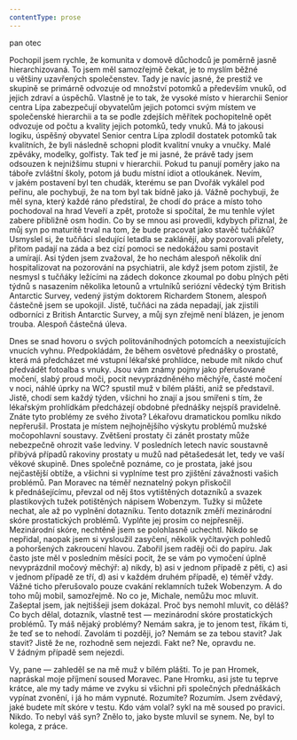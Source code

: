 ```yaml
---
contentType: prose
---
```


<section>

pan otec

Pochopil jsem rychle, že komunita v domově důchodců je poměrně jasně hierarchizovaná. To jsem měl samozřejmě čekat, je to myslím běžné u většiny uzavřených společenstev. Tady je navíc jasné, že prestiž ve skupině se primárně odvozuje od množství potomků a především vnuků, od jejich zdraví a úspěchů. Vlastně je to tak, že vysoké místo v hierarchii Senior centra Lípa zabezpečují obyvatelům jejich potomci svým místem ve společenské hierarchii a ta se podle zdejších měřítek pochopitelně opět odvozuje od počtu a kvality jejich potomků, tedy vnuků. Má to jakousi logiku, úspěšný obyvatel Senior centra Lípa zplodil dostatek potomků tak kvalitních, že byli následně schopni plodit kvalitní vnuky a vnučky. Malé zpěváky, modelky, golfisty. Tak teď je mi jasné, že právě tady jsem odsouzen k nejnižšímu stupni v hierarchii. Pokud tu panují poměry jako na táboře zvláštní školy, potom já budu místní idiot a otloukánek. Nevím, v jakém postavení byl ten chudák, kterému se pan Dvořák vykálel pod peřinu, ale pochybuji, že na tom byl tak bídně jako já. Vážně pochybuji, že měl syna, který každé ráno předstíral, že chodí do práce a místo toho pochodoval na hrad Veveří a zpět, protože si spočítal, že mu tenhle výlet zabere přibližně osm hodin. Co by se mnou asi provedli, kdybych přiznal, že můj syn po maturitě trval na tom, že bude pracovat jako stavěč tučňáků? Usmyslel si, že tučňáci sledující letadla se zaklánějí, aby pozorovali přelety, přitom padají na záda a bez cizí pomoci se nedokážou sami postavit a umírají. Asi týden jsem zvažoval, že ho nechám alespoň několik dní hospitalizovat na pozorování na psychiatrii, ale když jsem potom zjistil, že nesmysl s tučňáky ležícími na zádech dokonce zkoumal po dobu plných pěti týdnů s nasazením několika letounů a vrtulníků seriózní vědecký tým British Antarctic Survey, vedený jistým doktorem Richardem Stonem, alespoň částečně jsem se upokojil. Jistě, tučňáci na záda nepadají, jak zjistili odborníci z British Antarctic Survey, a můj syn zřejmě není blázen, je jenom trouba. Alespoň částečná úleva.

Dnes se snad hovoru o svých politováníhodných potomcích a neexistujících vnucích vyhnu. Předpokládám, že během osvětové přednášky o prostatě, která má předcházet mé vstupní lékařské prohlídce, nebude mít nikdo chuť předvádět fotoalba s vnuky. Jsou vám známy pojmy jako přerušované močení, slabý proud moči, pocit nevyprázdněného měchýře, časté močení v noci, náhlé úprky na WC? spustil muž v bílém plášti, aniž se představil. Jistě, chodí sem každý týden, všichni ho znají a jsou smířeni s tím, že lékařským prohlídkám předcházejí obdobné přednášky nejspíš pravidelně. Znáte tyto problémy ze svého života? Lékařovu dramatickou pomlku nikdo nepřerušil. Prostata je místem nejhojnějšího výskytu problémů mužské močopohlavní soustavy. Zvětšení prostaty či zánět prostaty může nebezpečně ohrozit vaše ledviny. V posledních letech navíc soustavně přibývá případů rakoviny prostaty u mužů nad pětašedesát let, tedy ve vaší věkové skupině. Dnes společně poznáme, co je prostata, jaké jsou nejčastější obtíže, a všichni si vyplníme test pro zjištění závažnosti vašich problémů. Pan Moravec na téměř neznatelný pokyn přiskočil k přednášejícímu, převzal od něj štos vytištěných dotazníků a svazek plastikových tužek potištěných nápisem Wobenzym. Tužky si můžete nechat, ale až po vyplnění dotazníku. Tento dotazník změří mezinárodní skóre prostatických problémů. Vyplňte jej prosím co nejpřesněji. Mezinárodní skóre, nechtěně jsem se polohlasně uchechtl. Nikdo se nepřidal, naopak jsem si vysloužil zasyčení, několik vyčítavých pohledů a pohoršených zakroucení hlavou. Zabořil jsem raději oči do papíru. Jak často jste měl v posledním měsíci pocit, že se vám po vymočení úplně nevyprázdnil močový měchýř: a) nikdy, b) asi v jednom případě z pěti, c) asi v jednom případě ze tří, d) asi v každém druhém případě, e) téměř vždy. Vážné ticho přerušovalo pouze cvakání reklamních tužek Wobenzym. A do toho můj mobil, samozřejmě. No co je, Michale, nemůžu moc mluvit. Zašeptal jsem, jak nejtiššeji jsem dokázal. Proč bys nemohl mluvit, co děláš? Co bych dělal, dotazník, vlastně test — mezinárodní skóre prostatických problémů. Ty máš nějaký problémy? Nemám sakra, je to jenom test, říkám ti, že teď se to nehodí. Zavolám ti později, jo? Nemám se za tebou stavit? Jak stavit? Jistě že ne, rozhodně sem nejezdi. Fakt ne? Ne, opravdu ne. V žádným případě sem nejezdi.

Vy, pane — zahleděl se na mě muž v bílém plášti. To je pan Hromek, napráskal moje příjmení soused Moravec. Pane Hromku, asi jste tu teprve krátce, ale my tady máme ve zvyku si všichni při společných přednáškách vypínat zvonění, i já ho mám vypnuté. Rozumíte? Rozumím. Jsem zvědavý, jaké budete mít skóre v testu. Kdo vám volal? sykl na mě soused po pravici. Nikdo. To nebyl váš syn? Znělo to, jako byste mluvil se synem. Ne, byl to kolega, z práce.

</section>
